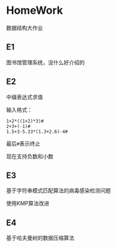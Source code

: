 # HomeWork
数据结构大作业

## E1

图书馆管理系统，没什么好介绍的

## E2

中缀表达式求值

输入格式：

```
1+2*((1+2)*3)#
2+3+(-1)#   
1.5+3-5.33*(1.3+2.6)-4#
```

最后`#`表示终止

现在支持负数和小数

## E3

基于字符串模式匹配算法的病毒感染检测问题

使用KMP算法改进

## E4

基于哈夫曼树的数据压缩算法

